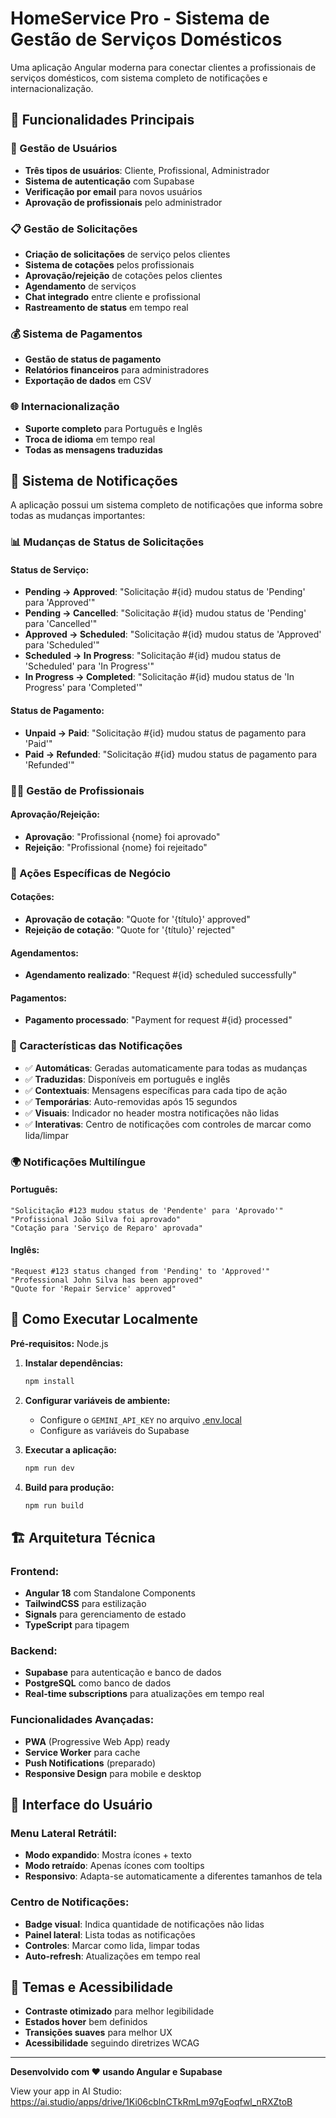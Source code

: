 # HomeService Pro - Sistema de Gestão de Serviços Domésticos

Uma aplicação Angular moderna para conectar clientes a profissionais de serviços domésticos, com sistema completo de notificações e internacionalização.

## 🎯 Funcionalidades Principais

### 👥 Gestão de Usuários
- **Três tipos de usuários**: Cliente, Profissional, Administrador
- **Sistema de autenticação** com Supabase
- **Verificação por email** para novos usuários
- **Aprovação de profissionais** pelo administrador

### 📋 Gestão de Solicitações
- **Criação de solicitações** de serviço pelos clientes
- **Sistema de cotações** pelos profissionais
- **Aprovação/rejeição** de cotações pelos clientes
- **Agendamento** de serviços
- **Chat integrado** entre cliente e profissional
- **Rastreamento de status** em tempo real

### 💰 Sistema de Pagamentos
- **Gestão de status de pagamento**
- **Relatórios financeiros** para administradores
- **Exportação de dados** em CSV

### 🌐 Internacionalização
- **Suporte completo** para Português e Inglês
- **Troca de idioma** em tempo real
- **Todas as mensagens traduzidas**

## 🔔 Sistema de Notificações

A aplicação possui um sistema completo de notificações que informa sobre todas as mudanças importantes:

### 📊 Mudanças de Status de Solicitações

#### Status de Serviço:
- **Pending → Approved**: "Solicitação #{id} mudou status de 'Pending' para 'Approved'"
- **Pending → Cancelled**: "Solicitação #{id} mudou status de 'Pending' para 'Cancelled'"
- **Approved → Scheduled**: "Solicitação #{id} mudou status de 'Approved' para 'Scheduled'"
- **Scheduled → In Progress**: "Solicitação #{id} mudou status de 'Scheduled' para 'In Progress'"
- **In Progress → Completed**: "Solicitação #{id} mudou status de 'In Progress' para 'Completed'"

#### Status de Pagamento:
- **Unpaid → Paid**: "Solicitação #{id} mudou status de pagamento para 'Paid'"
- **Paid → Refunded**: "Solicitação #{id} mudou status de pagamento para 'Refunded'"

### 👨‍🔧 Gestão de Profissionais

#### Aprovação/Rejeição:
- **Aprovação**: "Profissional {nome} foi aprovado"
- **Rejeição**: "Profissional {nome} foi rejeitado"

### 💼 Ações Específicas de Negócio

#### Cotações:
- **Aprovação de cotação**: "Quote for '{título}' approved"
- **Rejeição de cotação**: "Quote for '{título}' rejected"

#### Agendamentos:
- **Agendamento realizado**: "Request #{id} scheduled successfully"

#### Pagamentos:
- **Pagamento processado**: "Payment for request #{id} processed"

### 🎨 Características das Notificações

- ✅ **Automáticas**: Geradas automaticamente para todas as mudanças
- ✅ **Traduzidas**: Disponíveis em português e inglês
- ✅ **Contextuais**: Mensagens específicas para cada tipo de ação
- ✅ **Temporárias**: Auto-removidas após 15 segundos
- ✅ **Visuais**: Indicador no header mostra notificações não lidas
- ✅ **Interativas**: Centro de notificações com controles de marcar como lida/limpar

### 🌍 Notificações Multilíngue

#### Português:
```
"Solicitação #123 mudou status de 'Pendente' para 'Aprovado'"
"Profissional João Silva foi aprovado"
"Cotação para 'Serviço de Reparo' aprovada"
```

#### Inglês:
```
"Request #123 status changed from 'Pending' to 'Approved'"
"Professional John Silva has been approved"
"Quote for 'Repair Service' approved"
```

## 🚀 Como Executar Localmente

**Pré-requisitos:** Node.js

1. **Instalar dependências:**
   ```bash
   npm install
   ```

2. **Configurar variáveis de ambiente:**
   - Configure o `GEMINI_API_KEY` no arquivo [.env.local](.env.local)
   - Configure as variáveis do Supabase

3. **Executar a aplicação:**
   ```bash
   npm run dev
   ```

4. **Build para produção:**
   ```bash
   npm run build
   ```

## 🏗️ Arquitetura Técnica

### Frontend:
- **Angular 18** com Standalone Components
- **TailwindCSS** para estilização
- **Signals** para gerenciamento de estado
- **TypeScript** para tipagem

### Backend:
- **Supabase** para autenticação e banco de dados
- **PostgreSQL** como banco de dados
- **Real-time subscriptions** para atualizações em tempo real

### Funcionalidades Avançadas:
- **PWA** (Progressive Web App) ready
- **Service Worker** para cache
- **Push Notifications** (preparado)
- **Responsive Design** para mobile e desktop

## 📱 Interface do Usuário

### Menu Lateral Retrátil:
- **Modo expandido**: Mostra ícones + texto
- **Modo retraído**: Apenas ícones com tooltips
- **Responsivo**: Adapta-se automaticamente a diferentes tamanhos de tela

### Centro de Notificações:
- **Badge visual**: Indica quantidade de notificações não lidas
- **Painel lateral**: Lista todas as notificações
- **Controles**: Marcar como lida, limpar todas
- **Auto-refresh**: Atualizações em tempo real

## 🎨 Temas e Acessibilidade

- **Contraste otimizado** para melhor legibilidade
- **Estados hover** bem definidos
- **Transições suaves** para melhor UX
- **Acessibilidade** seguindo diretrizes WCAG

---

**Desenvolvido com ❤️ usando Angular e Supabase**

View your app in AI Studio: https://ai.studio/apps/drive/1Ki06cblnCTkRmLm97gEoqfwl_nRXZtoB
